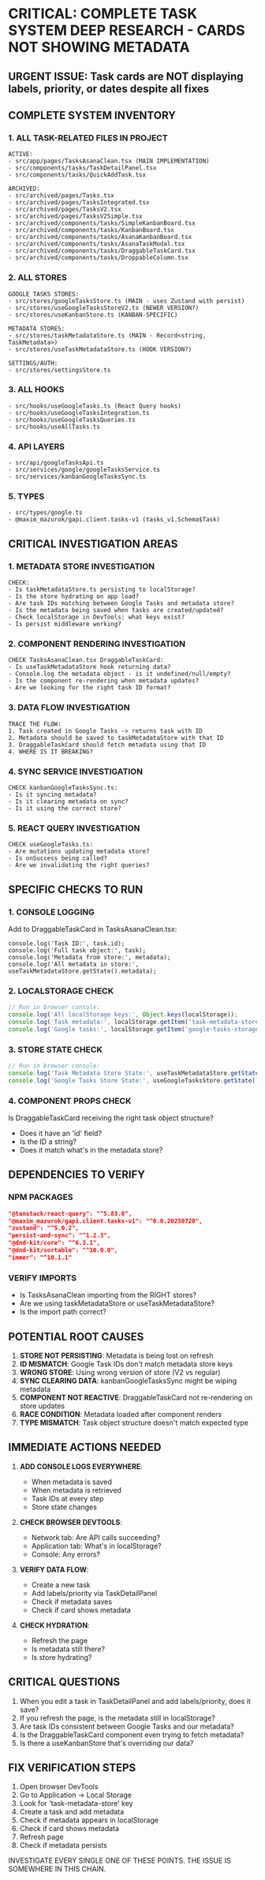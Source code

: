 # CRITICAL: COMPLETE TASK SYSTEM DEEP RESEARCH - CARDS NOT SHOWING METADATA

## URGENT ISSUE: Task cards are NOT displaying labels, priority, or dates despite all fixes

## COMPLETE SYSTEM INVENTORY

### 1. ALL TASK-RELATED FILES IN PROJECT
```
ACTIVE:
- src/app/pages/TasksAsanaClean.tsx (MAIN IMPLEMENTATION)
- src/components/tasks/TaskDetailPanel.tsx
- src/components/tasks/QuickAddTask.tsx

ARCHIVED:
- src/archived/pages/Tasks.tsx
- src/archived/pages/TasksIntegrated.tsx
- src/archived/pages/TasksV2.tsx
- src/archived/pages/TasksV2Simple.tsx
- src/archived/components/tasks/SimpleKanbanBoard.tsx
- src/archived/components/tasks/KanbanBoard.tsx
- src/archived/components/tasks/AsanaKanbanBoard.tsx
- src/archived/components/tasks/AsanaTaskModal.tsx
- src/archived/components/tasks/DraggableTaskCard.tsx
- src/archived/components/tasks/DroppableColumn.tsx
```

### 2. ALL STORES
```
GOOGLE TASKS STORES:
- src/stores/googleTasksStore.ts (MAIN - uses Zustand with persist)
- src/stores/useGoogleTasksStoreV2.ts (NEWER VERSION?)
- src/stores/useKanbanStore.ts (KANBAN-SPECIFIC)

METADATA STORES:
- src/stores/taskMetadataStore.ts (MAIN - Record<string, TaskMetadata>)
- src/stores/useTaskMetadataStore.ts (HOOK VERSION?)

SETTINGS/AUTH:
- src/stores/settingsStore.ts
```

### 3. ALL HOOKS
```
- src/hooks/useGoogleTasks.ts (React Query hooks)
- src/hooks/useGoogleTasksIntegration.ts
- src/hooks/useGoogleTasksQueries.ts
- src/hooks/useAllTasks.ts
```

### 4. API LAYERS
```
- src/api/googleTasksApi.ts
- src/services/google/googleTasksService.ts
- src/services/kanbanGoogleTasksSync.ts
```

### 5. TYPES
```
- src/types/google.ts
- @maxim_mazurok/gapi.client.tasks-v1 (tasks_v1.Schema$Task)
```

## CRITICAL INVESTIGATION AREAS

### 1. METADATA STORE INVESTIGATION
```
CHECK:
- Is taskMetadataStore.ts persisting to localStorage?
- Is the store hydrating on app load?
- Are task IDs matching between Google Tasks and metadata store?
- Is the metadata being saved when tasks are created/updated?
- Check localStorage in DevTools: what keys exist?
- Is persist middleware working?
```

### 2. COMPONENT RENDERING INVESTIGATION
```
CHECK TasksAsanaClean.tsx DraggableTaskCard:
- Is useTaskMetadataStore hook returning data?
- Console.log the metadata object - is it undefined/null/empty?
- Is the component re-rendering when metadata updates?
- Are we looking for the right task ID format?
```

### 3. DATA FLOW INVESTIGATION
```
TRACE THE FLOW:
1. Task created in Google Tasks -> returns task with ID
2. Metadata should be saved to taskMetadataStore with that ID
3. DraggableTaskCard should fetch metadata using that ID
4. WHERE IS IT BREAKING?
```

### 4. SYNC SERVICE INVESTIGATION
```
CHECK kanbanGoogleTasksSync.ts:
- Is it syncing metadata?
- Is it clearing metadata on sync?
- Is it using the correct store?
```

### 5. REACT QUERY INVESTIGATION
```
CHECK useGoogleTasks.ts:
- Are mutations updating metadata store?
- Is onSuccess being called?
- Are we invalidating the right queries?
```

## SPECIFIC CHECKS TO RUN

### 1. CONSOLE LOGGING
Add to DraggableTaskCard in TasksAsanaClean.tsx:
```tsx
console.log('Task ID:', task.id);
console.log('Full task object:', task);
console.log('Metadata from store:', metadata);
console.log('All metadata in store:', useTaskMetadataStore.getState().metadata);
```

### 2. LOCALSTORAGE CHECK
```javascript
// Run in browser console:
console.log('All localStorage keys:', Object.keys(localStorage));
console.log('Task metadata:', localStorage.getItem('task-metadata-store'));
console.log('Google tasks:', localStorage.getItem('google-tasks-storage'));
```

### 3. STORE STATE CHECK
```javascript
// Run in browser console:
console.log('Task Metadata Store State:', useTaskMetadataStore.getState());
console.log('Google Tasks Store State:', useGoogleTasksStore.getState());
```

### 4. COMPONENT PROPS CHECK
Is DraggableTaskCard receiving the right task object structure?
- Does it have an 'id' field?
- Is the ID a string?
- Does it match what's in the metadata store?

## DEPENDENCIES TO VERIFY

### NPM PACKAGES
```json
"@tanstack/react-query": "^5.83.0",
"@maxim_mazurok/gapi.client.tasks-v1": "^0.0.20250720",
"zustand": "^5.0.2",
"persist-and-sync": "^1.2.3",
"@dnd-kit/core": "^6.3.1",
"@dnd-kit/sortable": "^10.0.0",
"immer": "^10.1.1"
```

### VERIFY IMPORTS
- Is TasksAsanaClean importing from the RIGHT stores?
- Are we using taskMetadataStore or useTaskMetadataStore?
- Is the import path correct?

## POTENTIAL ROOT CAUSES

1. **STORE NOT PERSISTING**: Metadata is being lost on refresh
2. **ID MISMATCH**: Google Task IDs don't match metadata store keys
3. **WRONG STORE**: Using wrong version of store (V2 vs regular)
4. **SYNC CLEARING DATA**: kanbanGoogleTasksSync might be wiping metadata
5. **COMPONENT NOT REACTIVE**: DraggableTaskCard not re-rendering on store updates
6. **RACE CONDITION**: Metadata loaded after component renders
7. **TYPE MISMATCH**: Task object structure doesn't match expected type

## IMMEDIATE ACTIONS NEEDED

1. **ADD CONSOLE LOGS EVERYWHERE**:
   - When metadata is saved
   - When metadata is retrieved
   - Task IDs at every step
   - Store state changes

2. **CHECK BROWSER DEVTOOLS**:
   - Network tab: Are API calls succeeding?
   - Application tab: What's in localStorage?
   - Console: Any errors?

3. **VERIFY DATA FLOW**:
   - Create a new task
   - Add labels/priority via TaskDetailPanel
   - Check if metadata saves
   - Check if card shows metadata

4. **CHECK HYDRATION**:
   - Refresh the page
   - Is metadata still there?
   - Is store hydrating?

## CRITICAL QUESTIONS

1. When you edit a task in TaskDetailPanel and add labels/priority, does it save?
2. If you refresh the page, is the metadata still in localStorage?
3. Are task IDs consistent between Google Tasks and our metadata?
4. Is the DraggableTaskCard component even trying to fetch metadata?
5. Is there a useKanbanStore that's overriding our data?

## FIX VERIFICATION STEPS

1. Open browser DevTools
2. Go to Application -> Local Storage
3. Look for 'task-metadata-store' key
4. Create a task and add metadata
5. Check if metadata appears in localStorage
6. Check if card shows metadata
7. Refresh page
8. Check if metadata persists

INVESTIGATE EVERY SINGLE ONE OF THESE POINTS. THE ISSUE IS SOMEWHERE IN THIS CHAIN.